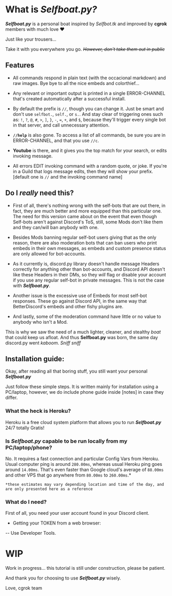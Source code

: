 # What is *Selfboat.py?*

***Selfboat.py*** is a personal boat inspired by *Selfbot.tk*
and improved by **cgrok** members with much love ❤

Just like your trousers...

Take it with you everywhere you go. *~~However, don't take them out in public~~*
 
## Features

- All commands respond in plain text (with the occacional markdown) and raw images. Bye bye to all the nice embeds and colorthief...

- Any relevant or important output is printed in a single ERROR-CHANNEL that's created automatically after a successful install.

- By default the prefix is `//`, though you can change it. Just be smart and don't use `selfbot.`, `self.`, or `s.`. And stay clear of triggering ones such as: `!`, `?`, `@`, `#`, `>`, `]`, `}`, `-`, `=`, `+`, and `$`, because they'll trigger every single bot in that server, and call unnecessary attention.

- **`//help`** is also gone. To access a list of all commands, be sure you are in ERROR-CHANNEL, and that you use `//c`.

- **Youtube** is there, and it gives you the top match for your search, or edits invoking message.

- All errors EDIT invoking command with a random quote, or joke. If you're in a Guild that logs message edits, then they will show your prefix. [default one is `//` and the invoking command name]

## Do I *really* need this?

- First of all, there's nothing wrong with the self-bots that are out there, in fact, they are much better and more equipped than this particular one. The need for this version came about on the event that even though Self-bots aren't against Discord's ToS, still, some Mods don't like them and they can/will ban anybody with one.

- Besides Mods banning regular self-bot users giving that as the only reason, there are also moderation bots that can ban users who print embeds in their own messages, as embeds and custom presence status are only allowed for bot-accounts.

- As it currently is, discord.py library doesn't handle message Headers correctly for anything other than bot-accounts, and Discord API doesn't like these Headers in their DMs, so they *will* flag or disable your account if you use any regular self-bot in private messages. This is not the case with ***Selfboat.py***.

- Another issue is the excessive use of Embeds for most self-bot responses. These go against Discord API, in the same way that BetterDiscord's embeds and other fishy plugins are.

- And lastly, some of the moderation command have little or no value to anybody who isn't a Mod.

This is why we saw the need of a much lighter, cleaner, and stealthy *boat* that could keep us afloat. And thus **Selfboat.py** was born, the same day discord.py went _kaboom_. *Sniff sniff*

## Installation guide:

Okay, after reading all that boring stuff, you still want your personal ***Selfboat.py***

Just follow these simple steps. It is written mainly for installation using a PC/laptop, however, we do include phone guide inside [notes] in case they differ.

### What the heck is Heroku?

Heroku is a free cloud system platform that allows you to run ***Selfboat.py*** 24/7 totally Gratis!

### Is ***Selfboat.py*** capable to be run locally from my PC/laptop/phone?

No. It requires a fast connection and particular Config Vars from Heroku. Usual computer ping is around `280.00ms`, whereas usual Heroku ping goes around `14.00ms`. That's even faster than Google cloud's average of `88.00ms` and other VPS that go anywhere from `80.00ms` to `260.00ms`.*

`*these estimates may vary depending location and time of the day, and are only presented here as a reference`

### What do I need?

First of all, you need your user account found in your Discord client.

- Getting your TOKEN from a web browser:

-- Use Developer Tools.

# WIP

Work in progress... this tutorial is still under construction, please be patient.

And thank you for choosing to use ***Selfboat.py*** wisely.

Love, cgrok team
